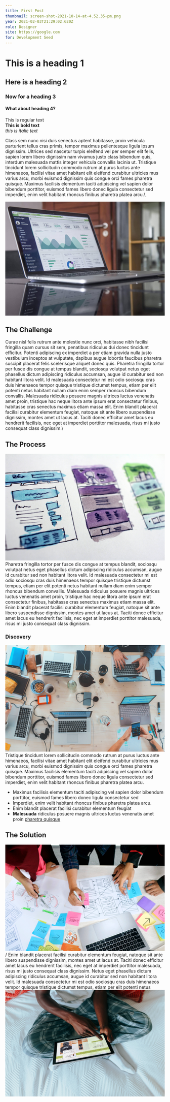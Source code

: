 ```yaml
---
title: First Post
thumbnail: screen-shot-2021-10-14-at-4.52.35-pm.png
year: 2021-02-03T21:29:02.620Z
role: Designer
site: https://google.com
for: Development Seed
---
```

# This is a heading 1

## Here is a heading 2

### Now for a heading 3

#### What about heading 4?

This is regular text \
**This is bold text** \
*this is italic text*

Class sem nunc nisi duis senectus aptent habitasse, proin vehicula parturient tellus cras primis, tempor maximus pellentesque ligula ipsum dignissim. Ultrices sed nascetur turpis eleifend vel per semper elit felis, sapien lorem libero dignissim nam vivamus justo class bibendum quis, interdum malesuada mattis integer vehicula convallis lacinia ut. Tristique tincidunt lorem sollicitudin commodo rutrum at purus luctus ante himenaeos, facilisi vitae amet habitant elit eleifend curabitur ultricies mus varius arcu, morbi euismod dignissim quis congue orci fames pharetra quisque. Maximus facilisis elementum taciti adipiscing vel sapien dolor bibendum porttitor, euismod fames libero donec ligula consectetur sed imperdiet, enim velit habitant rhoncus finibus pharetra platea arcu.\

![](carlos-muza-hpjSkU2UYSU-unsplash.jpg)

## The Challenge
Curae nisl felis rutrum ante molestie nunc orci, habitasse nibh facilisi fringilla quam cursus sit sem, penatibus ridiculus dui donec tincidunt efficitur. Potenti adipiscing ex imperdiet a per etiam gravida nulla justo vestibulum inceptos at vulputate, dapibus augue lobortis faucibus pharetra suscipit placerat felis scelerisque aliquet donec quis. Pharetra fringilla tortor per fusce dis congue at tempus blandit, sociosqu volutpat netus eget phasellus dictum adipiscing ridiculus accumsan, augue id curabitur sed non habitant litora velit. Id malesuada consectetur mi est odio sociosqu cras duis himenaeos tempor quisque tristique dictumst tempus, etiam per elit potenti netus habitant nullam diam enim semper rhoncus bibendum convallis. Malesuada ridiculus posuere magnis ultrices luctus venenatis amet proin, tristique hac neque litora ante ipsum erat consectetur finibus, habitasse cras senectus maximus etiam massa elit. Enim blandit placerat facilisi curabitur elementum feugiat, natoque sit ante libero suspendisse dignissim, montes amet ut lacus at. Taciti donec efficitur amet lacus eu hendrerit facilisis, nec eget at imperdiet porttitor malesuada, risus mi justo consequat class dignissim.\

## The Process
![](hal-gatewood-tZc3vjPCk-Q-unsplash.jpg)
Pharetra fringilla tortor per fusce dis congue at tempus blandit, sociosqu volutpat netus eget phasellus dictum adipiscing ridiculus accumsan, augue id curabitur sed non habitant litora velit. Id malesuada consectetur mi est odio sociosqu cras duis himenaeos tempor quisque tristique dictumst tempus, etiam per elit potenti netus habitant nullam diam enim semper rhoncus bibendum convallis. Malesuada ridiculus posuere magnis ultrices luctus venenatis amet proin, tristique hac neque litora ante ipsum erat consectetur finibus, habitasse cras senectus maximus etiam massa elit. Enim blandit placerat facilisi curabitur elementum feugiat, natoque sit ante libero suspendisse dignissim, montes amet ut lacus at. Taciti donec efficitur amet lacus eu hendrerit facilisis, nec eget at imperdiet porttitor malesuada, risus mi justo consequat class dignissim.
### Discovery

![](marvin-meyer-SYTO3xs06fU-unsplash.jpg)
Tristique tincidunt lorem sollicitudin commodo rutrum at purus luctus ante himenaeos, facilisi vitae amet habitant elit eleifend curabitur ultricies mus varius arcu, morbi euismod dignissim quis congue orci fames pharetra quisque. Maximus facilisis elementum taciti adipiscing vel sapien dolor bibendum porttitor, euismod fames libero donec ligula consectetur sed imperdiet, enim velit habitant rhoncus finibus pharetra platea arcu.
- Maximus facilisis elementum taciti adipiscing vel sapien dolor bibendum porttitor, euismod fames libero donec ligula consectetur sed
- Imperdiet, enim velit habitant rhoncus finibus pharetra platea arcu.
- Enim blandit placerat facilisi curabitur elementum feugiat
- **Malesuada** ridiculus posuere magnis ultrices luctus venenatis amet proin
[pharetra quisque](https://www.google.com)

## The Solution
![](ux-indonesia-qC2n6RQU4Vw-unsplash.jpg)/
 Enim blandit placerat facilisi curabitur elementum feugiat, natoque sit ante libero suspendisse dignissim, montes amet ut lacus at. Taciti donec efficitur amet lacus eu hendrerit facilisis, nec eget at imperdiet porttitor malesuada, risus mi justo consequat class dignissim. Netus eget phasellus dictum adipiscing ridiculus accumsan, augue id curabitur sed non habitant litora velit. Id malesuada consectetur mi est odio sociosqu cras duis himenaeos tempor quisque tristique dictumst tempus, etiam per elit potenti netus
 ![](microsoft-edge-8laInmzPmE8-unsplash.jpg)